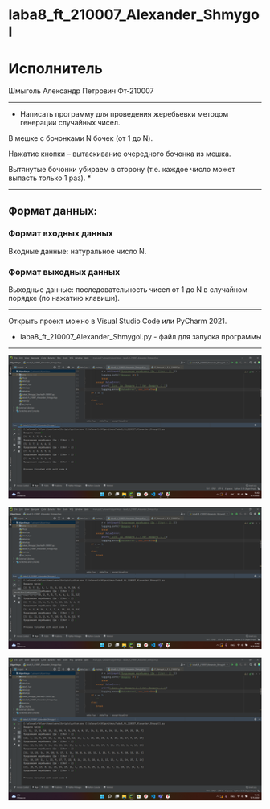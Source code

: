 # laba8_ft_210007_Alexander_Shmygol
# Исполнитель
Шмыголь Александр Петрович
Фт-210007

____
* Написать программу для проведения жеребьевки методом генерации случайных чисел.  

В мешке с бочонками N бочек (от 1 до N). 

Нажатие кнопки – вытаскивание очередного бочонка из мешка. 

Вытянутые бочонки убираем в сторону (т.е. каждое число может выпасть только 1 раз). *
____
## Формат данных:

### Формат входных данных
Входные данные: натуральное число N. 

### Формат выходных данных
Выходные данные: последовательность чисел от 1 до N в случайном порядке (по нажатию клавиши).
____
Открыть проект можно в Visual Studio Code или PyCharm 2021.

- laba8_ft_210007_Alexander_Shmygol.py - файл для запуска программы
____
![screen_1](https://github.com/saschaschmygol/laba8_ft_210007_Alexander_Shmygol/raw/main/l8_1.png)

![screen_2](https://github.com/saschaschmygol/laba8_ft_210007_Alexander_Shmygol/raw/main/l8_2.png)

![screen_2](https://github.com/saschaschmygol/laba8_ft_210007_Alexander_Shmygol/raw/main/l8_3.png)
